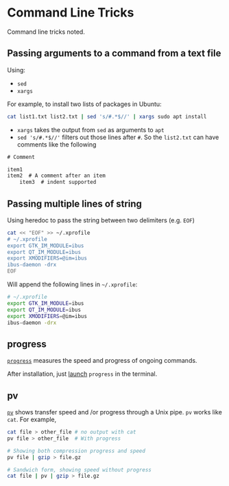 # Command Line Tricks


Command line tricks noted.

<!--more-->

## Passing arguments to a command from a text file

Using:
- `sed`
- `xargs`

For example, to install two lists of packages in Ubuntu:

```bash
cat list1.txt list2.txt | sed 's/#.*$//' | xargs sudo apt install
```

- `xargs` takes the output from `sed` as arguments to `apt`
- `sed 's/#.*$//'` filters out those lines after `#`. So the `list2.txt` can have comments like the following
```txt
# Comment

item1
item2  # A comment after an item
    item3  # indent supported
```

## Passing multiple lines of string

Using heredoc to pass the string between two delimiters (e.g. `EOF`)

```bash
cat << "EOF" >> ~/.xprofile
# ~/.xprofile
export GTK_IM_MODULE=ibus
export QT_IM_MODULE=ibus
export XMODIFIERS=@im=ibus
ibus-daemon -drx
EOF
```

Will append the following lines in `~/.xprofile`:

```bash
# ~/.xprofile
export GTK_IM_MODULE=ibus
export QT_IM_MODULE=ibus
export XMODIFIERS=@im=ibus
ibus-daemon -drx
```

## progress

[`progress`](https://github.com/Xfennec/progress) measures the speed and progress of ongoing commands.

After installation, just [launch](https://github.com/Xfennec/progress#what-can-i-do-with-it) `progress` in the terminal.

## pv

[`pv`](https://linux.die.net/man/1/pv) shows transfer speed and /or progress through a Unix pipe. `pv` works like `cat`. For example,

```bash
cat file > other_file # no output with cat
pv file > other_file  # With progress
```

```bash
# Showing both compression progress and speed
pv file | gzip > file.gz

# Sandwich form, showing speed without progress
cat file | pv | gzip > file.gz
```

